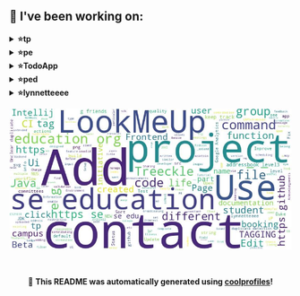 
## 🔨 I've been working on:

<details>
<summary><strong>⭐tp</strong></summary>
Link to repo: https://github.com/lynnetteeee/tp
<br/>
This repository contains a detailed guide on setting up and using a web application for project management. It includes instructions on installation, configuration, and features offered by the application.

---

The repository saw updates including manual testing instructions, typo fixes, diagrams enhancement, and updates in DG. Acknowledgements and branch merges were also noted.
</details>

<details>
<summary><strong>⭐pe</strong></summary>
Link to repo: https://github.com/lynnetteeee/pe
<br/>
This repository contains a detailed explanation of the project, including its purpose, features, installation instructions, and usage guidelines. It serves as a comprehensive guide for users interested in understanding and implementing the project.

---

The "pe" repository saw multiple file uploads in the commits, indicating a large-scale inclusion of files.
</details>

<details>
<summary><strong>⭐TodoApp</strong></summary>
Link to repo: https://github.com/lynnetteeee/TodoApp
<br/>
This repository contains a detailed guide and resources for a particular project or topic, aiming to provide clear instructions and support for users.

---

The TodoApp repository saw updates like refining Id generation, refining deleteList functionality, integrating frontend with server, and refactoring state management to avoid prop-drilling and coupling issues. Fixes and UI enhancements were also made, alongside initial project setup on Android Studio.
</details>

<details>
<summary><strong>⭐ped</strong></summary>
Link to repo: https://github.com/lynnetteeee/ped
<br/>
This repository contains a detailed guide on how to use various machine learning algorithms for data analysis and predictive modeling. It consists of code examples and explanations to help users understand and implement machine learning techniques effectively.

---

The "ped" repository has multiple commits with files uploaded, reflecting a series of ongoing changes or additions to the project.
</details>

<details>
<summary><strong>⭐lynnetteeee</strong></summary>
Link to repo: https://github.com/lynnetteeee/lynnetteeee
<br/>
This repository contains a detailed guide on setting up and configuring a web server using Nginx, as well as instructions on deploying a Flask application. It provides step-by-step tutorials and configuration files for easy implementation.

---

The repository `lynnetteeee` saw multiple updates to its README.md file through automated processes and manual modifications.
</details>


![Image Alt Text](https://github.com/lynnetteeee/lynnetteeee/blob/main/out.jpg)

<br>

<p align="center">
📢 <strong>This README was automatically generated using <a href="https://github.com/lshaoqin/coolprofiles">coolprofiles</a>!</strong>
</p>
